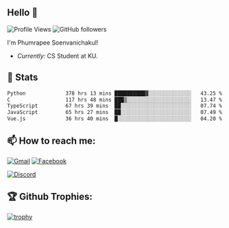 
<h2>Hello 👋</h2> 

![Profile Views](https://komarev.com/ghpvc/?username=Homiez09&label=Profile%20views&color=0e75b6&style=flat)
![GitHub followers](https://img.shields.io/github/followers/HomieZ09.svg?style=social&label=Follow)


I'm Phumrapee Soenvanichakul!

- <i>Currently:</i> CS Student at KU.

<h2>👀 Stats</h2>

<!--START_SECTION:waka-->

```txt
Python             378 hrs 13 mins ██████████▓░░░░░░░░░░░░░░   43.25 %
C                  117 hrs 48 mins ███▒░░░░░░░░░░░░░░░░░░░░░   13.47 %
TypeScript         67 hrs 39 mins  ██░░░░░░░░░░░░░░░░░░░░░░░   07.74 %
JavaScript         65 hrs 27 mins  ██░░░░░░░░░░░░░░░░░░░░░░░   07.49 %
Vue.js             36 hrs 40 mins  █░░░░░░░░░░░░░░░░░░░░░░░░   04.20 %
```

<!--END_SECTION:waka-->

<h2>📫 How to reach me:</h2>

<a href="mailto:phumrapeesoen1@gmail.com">![Gmail](https://img.shields.io/badge/Gmail-D14836?style=for-the-badge&logo=gmail&logoColor=white)</a> 
<a href="https://web.facebook.com/phumrapee.soenvanichakul.3/">![Facebook](https://img.shields.io/badge/Facebook-4267B2?style=for-the-badge&logo=facebook&logoColor=white)</a>

<a href="https://discord.gg/EWnAEUtFVm">![Discord](https://discord.c99.nl/widget/theme-1/297740667784921089.png)</a> 

<h2>🏆 Github Trophies:</h2>

[![trophy](https://github-profile-trophy.vercel.app/?username=Homiez09&theme=discord&row=1)](https://github.com/ryo-ma/github-profile-trophy)
